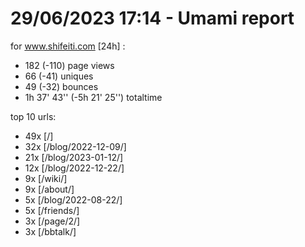 # 29/06/2023 17:14 - Umami report
for www.shifeiti.com [24h] :

 - 182 (-110) page views
 - 66 (-41) uniques
 - 49 (-32) bounces
 - 1h 37' 43'' (-5h 21' 25'') totaltime


top 10 urls:
 - 49x [/]
 - 32x [/blog/2022-12-09/]
 - 21x [/blog/2023-01-12/]
 - 12x [/blog/2022-12-22/]
 - 9x [/wiki/]
 - 9x [/about/]
 - 5x [/blog/2022-08-22/]
 - 5x [/friends/]
 - 3x [/page/2/]
 - 3x [/bbtalk/]


